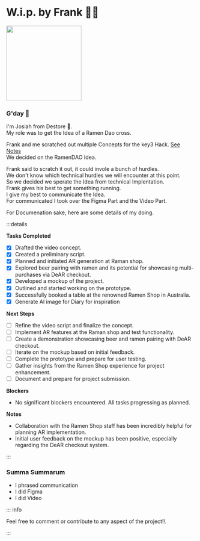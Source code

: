 # W.i.p. by Frank 🧑‍🏭

<img src="https://github.com/FrankBevr/key3D/assets/72717548/a3462c1f-45a0-44cb-be7e-881086b4aa04" width="200" height="200" />

### G'day 🦘

I'm Josiah from Destore 🕺.\
My role was to get the Idea of a Ramen Dao cross.

Frank and me scratched out multiple Concepts for the key3 Hack.
[See Notes](/Notes/Software-Design-3.md)\
We decided on the RamenDAO Idea.

Frank said to scratch it out, it could invole a bunch of hurdles.   
We don't know which technical hurdles we will encounter at this point.\
So we decided we sperate the Idea from technical Implentation.\
Frank gives his best to get something running.\
I give my best to communicate the Idea.\
For communicated I took over the Figma Part and the Video Part.

For Documenation sake, here are some details of my doing.

:::details

**Tasks Completed**

- [x] Drafted the video concept.
- [x] Created a preliminary script.
- [x] Planned and initiated AR generation at Raman shop.
- [x] Explored beer pairing with ramen and its potential for showcasing
      multi-purchases via DeAR checkout.
- [x] Developed a mockup of the project.
- [x] Outlined and started working on the prototype.
- [x] Successfully booked a table at the renowned Ramen Shop in Australia.
- [x] Generate AI image for Diary for inspiration

**Next Steps**

- [ ] Refine the video script and finalize the concept.
- [ ] Implement AR features at the Raman shop and test functionality.
- [ ] Create a demonstration showcasing beer and ramen pairing with DeAR
      checkout.
- [ ] Iterate on the mockup based on initial feedback.
- [ ] Complete the prototype and prepare for user testing.
- [ ] Gather insights from the Ramen Shop experience for project enhancement.
- [ ] Document and prepare for project submission.

**Blockers** 
- No significant blockers encountered. All tasks progressing as planned.

**Notes**

- Collaboration with the Ramen Shop staff has been incredibly helpful for
  planning AR implementation.
- Initial user feedback on the mockup has been positive, especially regarding
  the DeAR checkout system.

:::

### Summa Summarum

- I phrased communication
- I did Figma
- I did Video

::: info  

Feel free to comment or contribute to any aspect of the project!\

:::  
